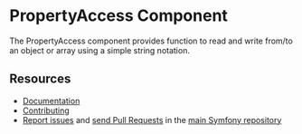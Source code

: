 PropertyAccess Component
========================

The PropertyAccess component provides function to read and write from/to an
object or array using a simple string notation.

Resources
---------

  * [Documentation](https://symfony.com/doc/current/components/property_access.html)
  * [Contributing](https://symfony.com/doc/current/contributing/index.html)
  * [Report issues](https://github.com/symfony/symfony/issues) and
    [send Pull Requests](https://github.com/symfony/symfony/pulls)
    in the [main Symfony repository](https://github.com/symfony/symfony)
